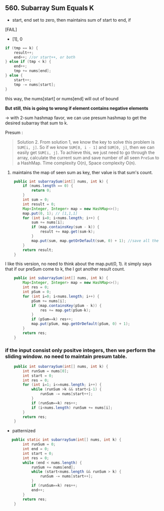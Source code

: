 ## 560. Subarray Sum Equals K

* start, end set to zero, then maintains  sum of start to end, if 

[FAIL]

* [1], 0
```java
if (tmp == k) {
    result++;
    end++; //or start++, or both
} else if (tmp < k) {
	end++;
	tmp += nums[end];
} else {
	start++;
	tmp -= nums[start];
}
```

this way, the nums[start] or nums[end] will out of bound 

**But still, this is going to wrong if element contains negative elements**

-> with 2-sum hashmap favor, we can use presum hashmap to get the desired subarray that sum to k.

Presum : 

> Solution 2. From solution 1, we know the key to solve this problem is `SUM[i, j]`. So if we know `SUM[0, i - 1]` and `SUM[0, j]`, then we can easily get `SUM[i, j]`. To achieve this, we just need to go through the array, calculate the current sum and save number of all seen `PreSum` to a HashMap. Time complexity O(n), Space complexity O(n).

1. maintains the map of seen sum as key, ther value is that sum's count.

```java
    public int subarraySum(int[] nums, int k) {
        if (nums.length == 0) {
            return 0;
        }
        int sum = 0;
        int result = 0;
        Map<Integer, Integer> map = new HashMap<>();
        map.put(0, 1); // [1,1,1]
        for (int i=0; i<nums.length; i++) {
            sum += nums[i];
            if (map.containsKey(sum - k)) {
                result += map.get(sum-k);
            }
            map.put(sum, map.getOrDefault(sum, 0) + 1); //save all the sum
        }
        return result;
    }
```

I like this version, no need to think about the map.put(0, 1). it simply says that if our preSum come to k, the I got another result count.
```java
    public int subarraySum(int[] nums, int k) {
        Map<Integer, Integer> map = new HashMap<>();
        int res = 0;
        int pSum = 0;
        for (int i=0; i<nums.length; i++) {
            pSum += nums[i];
            if (map.containsKey(pSum - k)) {
                res += map.get(pSum-k);
            }
            if (pSum==k) res++;
            map.put(pSum, map.getOrDefault(pSum, 0) + 1);
        }
        return res;
    }
```

### if the input consist only positve integers, then we perform the sliding window. no need to maintain presum table.

```java
    public int subarraySum(int[] nums, int k) {
        int runSum = nums[0];
        int start = 0;
        int res = 0;
        for (int i=1; i<=nums.length; i++) {
            while (runSum >k && start<i-1) {
                runSum -= nums[start++];
            }
            if (runSum==k) res++;
            if (i<nums.length) runSum += nums[i];
        }
        return res;
    }
```


* patternized
```java
   public static int subarraySum(int[] nums, int k) {
        int runSum = 0;
        int end = 0;
        int start = 0;
        int res = 0;
        while (end < nums.length) {
            runSum += nums[end];
            while (start<nums.length && runSum > k) {
                runSum -= nums[start++];
            }
            if (runSum==k) res++;
            end++;
        }
        return res;
    }
```

